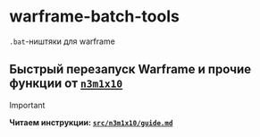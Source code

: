 # warframe-batch-tools

`.bat`-ништяки для warframe

## Быстрый перезапуск Warframe и прочие функции от [`n3m1x10`](https://github.com/N3M1X10)
> [!important]
> **Читаем инструкции: [`src/n3m1x10/guide.md`](https://github.com/N3M1X10/warframe-batch-tools/blob/master/src/n3m1x10/guide.md)**

